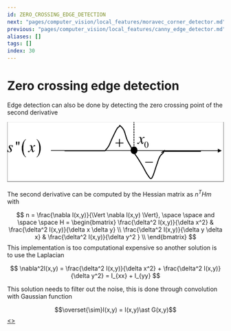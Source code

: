 ```yaml
---
id: ZERO_CROSSING_EDGE_DETECTION
next: "pages/computer_vision/local_features/moravec_corner_detector.md"
previous: "pages/computer_vision/local_features/canny_edge_detector.md"
aliases: []
tags: []
index: 30
---
```


# Zero crossing edge detection

Edge detection can also be done by detecting the zero crossing point of the second derivative

![](assets/computer_vision/Pasted_image_20240309153449.png)

The second derivative can be computed by the Hessian matrix as $n^THm$ with

$$
n = \frac{\nabla I(x,y)}{\Vert \nabla I(x,y) \Vert}, \space \space and \space \space
H = \begin{bmatrix}
\frac{\delta^2 I(x,y)}{\delta x^2} & \frac{\delta^2 I(x,y)}{\delta x \delta y} \\
\frac{\delta^2 I(x,y)}{\delta y \delta x} & \frac{\delta^2 I(x,y)}{\delta y^2 } \\
\end{bmatrix}
$$
This implementation is too computational expensive so another solution is to use the Laplacian

$$
\nabla^2I(x,y) = \frac{\delta^2 I(x,y)}{\delta x^2} + \frac{\delta^2 I(x,y)}{\delta y^2} = I_{xx} + I_{yy}
$$

This solution needs to filter out the noise, this is done through convolution with Gaussian function

$$\overset{\sim}I(x,y) = I(x,y)\ast G(x,y)$$
[<](pages/computer_vision/local_features/canny_edge_detector.md)[>](pages/computer_vision/local_features/moravec_corner_detector.md)
